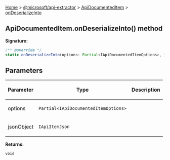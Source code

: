 [Home](./index) &gt; [@microsoft/api-extractor](./api-extractor.md) &gt; [ApiDocumentedItem](./api-extractor.apidocumenteditem.md) &gt; [onDeserializeInto](./api-extractor.apidocumenteditem.ondeserializeinto.md)

## ApiDocumentedItem.onDeserializeInto() method


<b>Signature:</b>

```typescript
/** @override */
static onDeserializeInto(options: Partial<IApiDocumentedItemOptions>, jsonObject: IApiItemJson): void;
```

## Parameters

|  <p>Parameter</p> | <p>Type</p> | <p>Description</p> |
|  --- | --- | --- |
|  <p>options</p> | <p>`Partial<IApiDocumentedItemOptions>`</p> |  |
|  <p>jsonObject</p> | <p>`IApiItemJson`</p> |  |

<b>Returns:</b>

`void`

